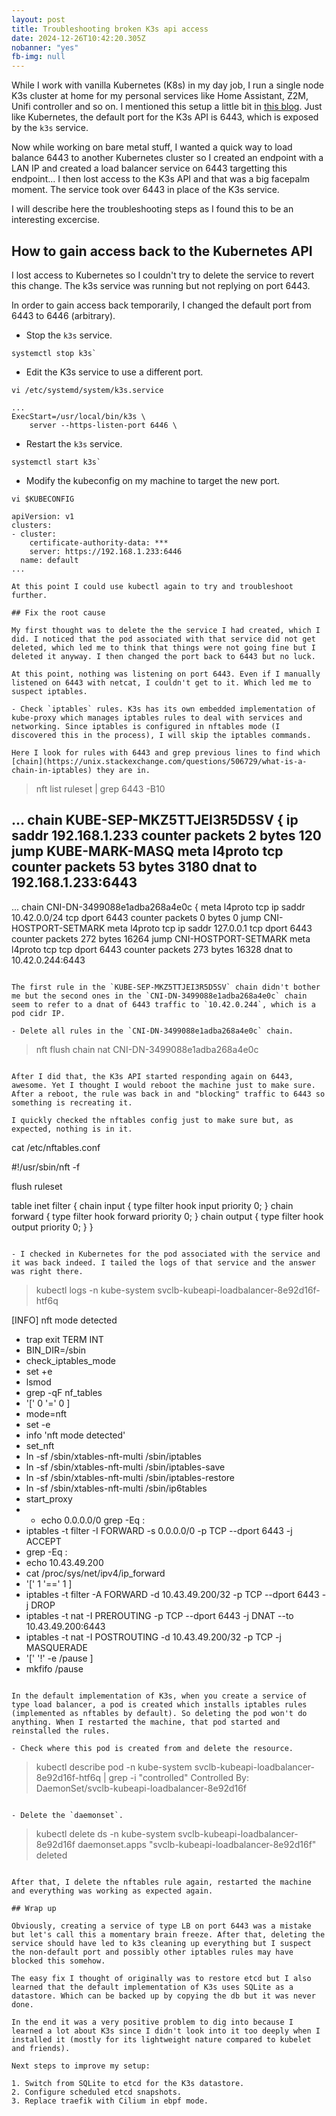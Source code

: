 ```yaml
---
layout: post
title: Troubleshooting broken K3s api access
date: 2024-12-26T10:42:20.305Z
nobanner: "yes"
fb-img: null
---
```


While I work with vanilla Kubernetes (K8s) in my day job, I run a single node K3s cluster at home for my personal services like Home Assistant, Z2M, Unifi controller and so on. I mentioned this setup a little bit in [this blog](2024-03-30-argo-events-and-renovate.md). Just like Kubernetes, the default port for the K3s API is 6443, which is exposed by the `k3s` service. 

Now while working on bare metal stuff, I wanted a quick way to load balance 6443 to another Kubernetes cluster so I created an endpoint with a LAN IP and created a load balancer service on 6443 targetting this endpoint... I then lost access to the K3s API and that was a big facepalm moment. The service took over 6443 in place of the K3s service.

I will describe here the troubleshooting steps as I found this to be an interesting excercise.

## How to gain access back to the Kubernetes API

I lost access to Kubernetes so I couldn't try to delete the service to revert this change. The k3s service was running but not replying on port 6443.

In order to gain access back temporarily, I changed the default port from 6443 to 6446 (arbitrary).

- Stop the `k3s` service.

```
systemctl stop k3s`
```

- Edit the K3s service to use a different port.

```
vi /etc/systemd/system/k3s.service

...
ExecStart=/usr/local/bin/k3s \
    server --https-listen-port 6446 \
```

- Restart the `k3s` service.

```
systemctl start k3s`
```

- Modify the kubeconfig on my machine to target the new port.

```
vi $KUBECONFIG

apiVersion: v1
clusters:
- cluster:
    certificate-authority-data: ***
    server: https://192.168.1.233:6446
  name: default
...

At this point I could use kubectl again to try and troubleshoot further.

## Fix the root cause

My first thought was to delete the the service I had created, which I did. I noticed that the pod associated with that service did not get deleted, which led me to think that things were not going fine but I deleted it anyway. I then changed the port back to 6443 but no luck.

At this point, nothing was listening on port 6443. Even if I manually listened on 6443 with netcat, I couldn't get to it. Which led me to suspect iptables.

- Check `iptables` rules. K3s has its own embedded implementation of kube-proxy which manages iptables rules to deal with services and networking. Since iptables is configured in nftables mode (I discovered this in the process), I will skip the iptables commands.

Here I look for rules with 6443 and grep previous lines to find which [chain](https://unix.stackexchange.com/questions/506729/what-is-a-chain-in-iptables) they are in. 

```
> nft list ruleset | grep 6443 -B10

...
	chain KUBE-SEP-MKZ5TTJEI3R5D5SV {
		ip saddr 192.168.1.233  counter packets 2 bytes 120 jump KUBE-MARK-MASQ
		meta l4proto tcp   counter packets 53 bytes 3180 dnat to 192.168.1.233:6443
--
...
	chain CNI-DN-3499088e1adba268a4e0c {
		meta l4proto tcp ip saddr 10.42.0.0/24 tcp dport 6443 counter packets 0 bytes 0 jump CNI-HOSTPORT-SETMARK
		meta l4proto tcp ip saddr 127.0.0.1 tcp dport 6443 counter packets 272 bytes 16264 jump CNI-HOSTPORT-SETMARK
		meta l4proto tcp tcp dport 6443 counter packets 273 bytes 16328 dnat to 10.42.0.244:6443
```

The first rule in the `KUBE-SEP-MKZ5TTJEI3R5D5SV` chain didn't bother me but the second ones in the `CNI-DN-3499088e1adba268a4e0c` chain seem to refer to a dnat of 6443 traffic to `10.42.0.244`, which is a pod cidr IP.

- Delete all rules in the `CNI-DN-3499088e1adba268a4e0c` chain.

```
> nft flush chain nat CNI-DN-3499088e1adba268a4e0c
```

After I did that, the K3s API started responding again on 6443, awesome. Yet I thought I would reboot the machine just to make sure. After a reboot, the rule was back in and "blocking" traffic to 6443 so something is recreating it.

I quickly checked the nftables config just to make sure but, as expected, nothing is in it.

```
cat /etc/nftables.conf

#!/usr/sbin/nft -f

flush ruleset

table inet filter {
	chain input {
		type filter hook input priority 0;
	}
	chain forward {
		type filter hook forward priority 0;
	}
	chain output {
		type filter hook output priority 0;
	}
}
```

- I checked in Kubernetes for the pod associated with the service and it was back indeed. I tailed the logs of that service and the answer was right there. 

```
> kubectl logs -n kube-system                 svclb-kubeapi-loadbalancer-8e92d16f-htf6q

[INFO]  nft mode detected
+ trap exit TERM INT
+ BIN_DIR=/sbin
+ check_iptables_mode
+ set +e
+ lsmod
+ grep -qF nf_tables
+ '[' 0 '=' 0 ]
+ mode=nft
+ set -e
+ info 'nft mode detected'
+ set_nft
+ ln -sf /sbin/xtables-nft-multi /sbin/iptables
+ ln -sf /sbin/xtables-nft-multi /sbin/iptables-save
+ ln -sf /sbin/xtables-nft-multi /sbin/iptables-restore
+ ln -sf /sbin/xtables-nft-multi /sbin/ip6tables
+ start_proxy
+ + echo 0.0.0.0/0
grep -Eq :
+ iptables -t filter -I FORWARD -s 0.0.0.0/0 -p TCP --dport 6443 -j ACCEPT
+ grep -Eq :
+ echo 10.43.49.200
+ cat /proc/sys/net/ipv4/ip_forward
+ '[' 1 '==' 1 ]
+ iptables -t filter -A FORWARD -d 10.43.49.200/32 -p TCP --dport 6443 -j DROP
+ iptables -t nat -I PREROUTING -p TCP --dport 6443 -j DNAT --to 10.43.49.200:6443
+ iptables -t nat -I POSTROUTING -d 10.43.49.200/32 -p TCP -j MASQUERADE
+ '[' '!' -e /pause ]
+ mkfifo /pause
```

In the default implementation of K3s, when you create a service of type load balancer, a pod is created which installs iptables rules (implemented as nftables by default). So deleting the pod won't do anything. When I restarted the machine, that pod started and reinstalled the rules.

- Check where this pod is created from and delete the resource.

```
> kubectl describe pod -n kube-system svclb-kubeapi-loadbalancer-8e92d16f-htf6q | grep -i "controlled"
Controlled By:  DaemonSet/svclb-kubeapi-loadbalancer-8e92d16f
```

- Delete the `daemonset`.

```
> kubectl delete ds -n kube-system svclb-kubeapi-loadbalancer-8e92d16f
daemonset.apps "svclb-kubeapi-loadbalancer-8e92d16f" deleted
```

After that, I delete the nftables rule again, restarted the machine and everything was working as expected again.

## Wrap up

Obviously, creating a service of type LB on port 6443 was a mistake but let's call this a momentary brain freeze. After that, deleting the service should have led to k3s cleaning up everything but I suspect the non-default port and possibly other iptables rules may have blocked this somehow.

The easy fix I thought of originally was to restore etcd but I also learned that the default implementation of K3s uses SQLite as a datastore. Which can be backed up by copying the db but it was never done.

In the end it was a very positive problem to dig into because I learned a lot about K3s since I didn't look into it too deeply when I installed it (mostly for its lightweight nature compared to kubelet and friends).

Next steps to improve my setup:

1. Switch from SQLite to etcd for the K3s datastore.
2. Configure scheduled etcd snapshots.
3. Replace traefik with Cilium in ebpf mode.